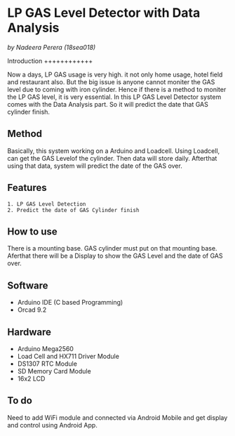 LP GAS Level Detector with Data Analysis
========================================
*by Nadeera Perera (18sea018)*

Introduction
++++++++++++

Now a days, LP GAS usage is very high. it not only home usage, hotel field and restaurant also. 
But the big issue is anyone cannot moniter the GAS level due to coming with iron cylinder. 
Hence if there is a method to moniter the LP GAS level, it is very essential. 
In this LP GAS Level Detector system comes with the Data Analysis part. So it will predict the date that GAS cylinder finish.


Method
------

Basically, this system working on a Arduino and Loadcell. Using Loadcell, can get the GAS Levelof the cylinder. Then data will store daily. Afterthat using that data, system will predict the date of the GAS over.



Features
--------
	1. LP GAS Level Detection
	2. Predict the date of GAS Cylinder finish
	
How to use
----------

There is a mounting base. GAS cylinder must put on that mounting base. Aferthat there will be a Display to show the GAS Level and the date of GAS over.
    
Software
--------
* Arduino IDE (C based Programming)
* Orcad 9.2

Hardware
--------
* Arduino Mega2560
* Load Cell and HX711 Driver Module
* DS1307 RTC Module
* SD Memory Card Module
* 16x2 LCD 

To do
-----
Need to add WiFi module and connected via Android Mobile and get display and control using Android App.